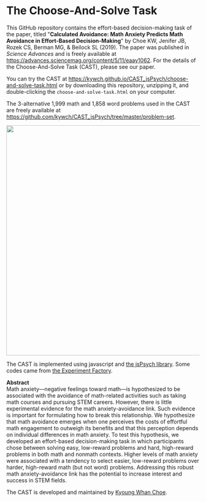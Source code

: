 # The Choose-And-Solve Task

This GitHub repository contains the effort-based decision-making task of the paper, titled "**Calculated Avoidance: Math Anxiety Predicts Math Avoidance in Effort-Based Decision-Making**" by Choe KW, Jenifer JB, Rozek CS, Berman MG, & Beilock SL (2019). The paper was published in *Science Advances* and is freely available at https://advances.sciencemag.org/content/5/11/eaay1062. For the details of the Choose-And-Solve Task (CAST), please see our paper. 

You can try the CAST at https://kywch.github.io/CAST_jsPsych/choose-and-solve-task.html or by downloading this repository, unzipping it, and double-clicking the ```choose-and-solve-task.html``` on your computer. 

The 3-alternative 1,999 math and 1,858 word problems used in the CAST are freely available at https://github.com/kywch/CAST_jsPsych/tree/master/problem-set.

<img src="https://kywch.github.io/CAST_jsPsych/Choose_And_Solve_Task.jpg" width="600"/>

The CAST is implemented using javascript and <a href="https://www.jspsych.org/">the jsPsych library</a>. Some codes came from <a href="https://expfactory.github.io/">the Experiment Factory</a>.

**Abstract<br>**
Math anxiety—negative feelings toward math—is hypothesized to be associated with the avoidance of math-related activities such as taking math courses and pursuing STEM careers. However, there is little experimental evidence for the math anxiety-avoidance link. Such evidence is important for formulating how to break this relationship. We hypothesize that math avoidance emerges when one perceives the costs of effortful math engagement to outweigh its benefits and that this perception depends on individual differences in math anxiety. To test this hypothesis, we developed an effort-based decision-making task in which participants chose between solving easy, low-reward problems and hard, high-reward problems in both math and nonmath contexts. Higher levels of math anxiety were associated with a tendency to select easier, low-reward problems over harder, high-reward math (but not word) problems. Addressing this robust math anxiety-avoidance link has the potential to increase interest and success in STEM fields.

The CAST is developed and maintained by [Kyoung Whan Choe](http://kywch.github.io/).
